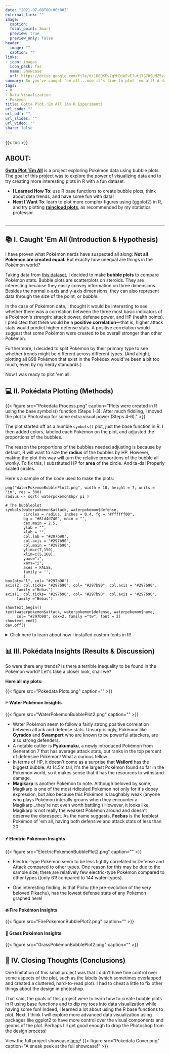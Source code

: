 ```yaml
---
date: "2021-07-08T00:00:00Z"
external_link: ""
image:
  caption: 
  focal_point: Smart
  preview: true
  preview_only: false
header:
  image: ""
  caption: ""
links:
- icon: images
  icon_pack: fas
  name: Showcase
  url: https://drive.google.com/file/d/1B8QKEv7qYHDjeFvE7utj7S78SUMZ5vzz/view?usp=sharing
summary: So you've caught 'em all...now it's time to plot 'em all! A data visualization experiment using Pokémon data.
tags:
- R
- Data Visualization
- Pokémon
title: Gotta Plot 'Em All (An R Experiment)
url_code: ""
url_pdf: ""
url_slides: ""
url_video: ""
share: false
---
```


{{< toc >}}

## ABOUT: 

**[Gotta Plot `Em All](https://drive.google.com/file/d/1B8QKEv7qYHDjeFvE7utj7S78SUMZ5vzz/view?usp=sharing)** is a project exploring Pokémon data using bubble plots. The goal of this project was to explore the power of visualizing data and to try creating more interesting plots in R with a fun dataset.

- **I Learned How To**: use R base functions to create bubble plots, think about data trends, and have some fun with data!
- **Next I Want To**: learn to plot more complex figures using {ggplot2} in R, and try plotting **[raincloud plots](https://www.ncbi.nlm.nih.gov/pmc/articles/PMC6480976/)**, as recommended by my statistics professor.
<br/><br/>

---

## 📚 I. Caught 'Em All (Introduction & Hypothesis)

I have proven what Pokémon nerds have suspected all along: **Not all Pokémon are created equal.** But exactly how unequal are things in the Pokémon world?

Taking data from [this dataset](https://www.kaggle.com/rounakbanik/pokemon), I decided to make **bubble plots** to compare Pokémon stats. Bubble plots are scatterplots on steroids. They are interesting because they easily convey information on three dimensions. Besides the normal x-axis and y-axis dimensions, they can also represent data through the size of the point, or *bubble*.

In the case of Pokémon data, I thought it would be interesting to see whether there was a correlation between the three most basic indicators of a Pokémon's strength: attack power, defense power, and HP (health points). I predicted that there would be a **positive correlation**—that is, higher attack stats would predict higher defense stats. A positive correlation would suggest that some Pokémon were created to be overall stronger than other Pokémon.

Furthermore, I decided to split Pokémon by their primary type to see whether trends might be different across different types. (And alright, plotting all 898 Pokémon that exist in the Pokédex would've been a bit too much, even by my nerdy standards.)

Now I was ready to plot 'em all. 

## 💻 II. Pokédata Plotting (Methods)

{{< figure src="Pokedata Process.png" caption="Plots were created in R using the base symbols() function (Steps 1-3). After much fiddling, I moved the plot to Photoshop for some extra visual power (Steps 4-6)." >}}

The plot started off as a humble `symbols()` plot, just the base function in R. I then added colors, labeled each Pokémon on the plot, and adjusted the proportions of the bubbles.

The reason the proportions of the bubbles needed adjusting is because by default, R will want to size the **radius** of the bubbles by HP. However, making the plot this way will turn the relative proportions of the bubble all wonky. To fix this, I substituted HP for **area** of the circle. And ta-da! Properly scaled circles.

Here's a sample of the code used to make the plots:

```
png("WaterPokemonBubblePlot2.png", width = 10, height = 7, units = 'in', res = 300)
radius <- sqrt( waterpokemon$hp/ pi )

# The bubbleplot
symbols(waterpokemon$attack, waterpokemon$defense,
        circles = radius, inches = 0.4, fg = "#ffffff00", 
        bg = "#8fd4d740", main = "",
        cex.main = 2.5,
        ylab = "",
        xlab = "",
        col.lab = "#297b90",
        col.axis = "#297b90",
        col.main = "#297b90",
        ylim=c(7,150),
        xlim=c(5,160),
        yaxs="i",
        xaxs="i",
        axes = FALSE,
        family = '',
        )
box(bty="l", col= "#297b90")
axis(2, col.ticks= "#297b90", col= "#297b90", col.axis = "#297b90",
     family ="Bebas")
axis(1, col.ticks= "#297b90", col= "#297b90", col.axis = "#297b90",
     family ="Bebas")

showtext_begin()
text(waterpokemon$attack, waterpokemon$defense, waterpokemon$name,
     col= "#297b90", cex=2, family ="tw", font = 2)
showtext_end()
dev.off()
```
<details>

<summary> Click here to learn about how I installed custom fonts in R! </summary>

To get custom fonts "Bebas" and "Titillium Web" into R, I used the `{showtext}` & `{extrafont}` packages.

```
# Import custom fonts --------------------------
library("extrafont")
font.import()
loadfonts()
fonts() #view available fonts
library(showtext)
font.add("tw", "Titillium Web.ttf")
font.add.google("Titillium Web", "tw")
```

</details>

## 📊 III. Pokédata Insights (Results & Discussion)

So were there any trends? Is there a terrible inequality to be found in the Pokémon world? Let's take a closer look, shall we?

**Here all my plots:**

{{< figure src="Pokedata Plots.png" caption="" >}}




#### 💦 Water Pokémon Insights

{{< figure src="WaterPokemonBubblePlot2.png" caption="" >}}

- Water Pokémon seem to follow a fairly strong positive correlation between attack and defense stats. Unsurprisingly, Pokémon like **Gyrados** and **Swampert** who are known to be powerful attackers, are also strong defenders.
- A notable outlier is **Pyukumuku**, a newly introduced Pokémon from Generation 7 that has average attack stats, but ranks in the top percent of defensive Pokémon! What a curious fellow.
- In terms of HP, it doesn't come as a surprise that **Wailord** has the biggest bubble. At 14.5m tall, it's the largest Pokémon found so far in the Pokémon world, so it makes sense that it has the resources to withstand damage.
- **Magikarp** is another Pokémon to note. Although beloved by some, Magikarp is one of the most ridiculed Pokémon not only for it's dopey expression, but also because this Pokémon is laughably weak (anyone who plays Pokémon interally groans when they encounter a Magikarp...they're not even worth battling.) However, it looks like Magikarp is not really the weakest Pokémon around and doesn't deserve the disrespect. As the name suggests, **Feebas** is the feeblest Pokémon of 'em all, having both defensive and attack stats of less than 20!




#### ⚡ Electric Pokémon Insights

{{< figure src="ElectricPokemonBubblePlot2.png" caption="" >}}

- Electric-type Pokémon seem to be less tightly correlated in Defense and Attack compared to other types. One reason for this may be due to the sample size; there are relatively few electric-type Pokémon compared to other types ((only 61! compared to 144 water-types).

- One interesting finding, is that Pichu (the pre-evolution of the very beloved Pikachu), has the lowest defense stats of any Pokémon graphed here!

#### 🔥 Fire Pokémon Insights

{{< figure src="FirePokemonBubblePlot2.png" caption="" >}}

#### 🍃 Grass Pokémon Insights

{{< figure src="GrassPokemonBubblePlot2.png" caption="" >}}






## 💭 IV. Closing Thoughts (Conclusions) 

One limitation of this small project was that I didn't have fine control over some aspects of the plot, such as the labels (which sometimes overlapped and created a cluttered, hard-to-read plot). I had to cheat a little to fix other things about the design in photoshop.

That said, the goals of this project were to learn how to create bubble plots in R using base functions and to dip my toes into data visualization while having some fun! Indeed, I learned a lot about using the R base functions to plot. Next, I think I will explore more advanced data visualization using packages like ggplot2 to have more control over the visual components and geoms of the plot. Perhaps I'll get good enough to drop the Photoshop from the design process!

View the full project showcase [here](https://drive.google.com/file/d/1B8QKEv7qYHDjeFvE7utj7S78SUMZ5vzz/view?usp=sharing)!
{{< figure src="Pokedata Cover.png" caption="A sneak peek at the full showcase!" >}}

